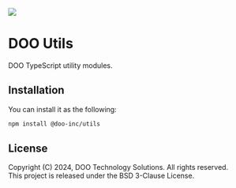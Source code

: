 ![](https://img.shields.io/npm/v/@doo-inc/utils?style=flat)

# DOO Utils

DOO TypeScript utility modules.

## Installation

You can install it as the following:

```sh
npm install @doo-inc/utils
```

## License

Copyright (C) 2024, DOO Technology Solutions. All rights reserved.
<br />This project is released under the BSD 3-Clause License.
